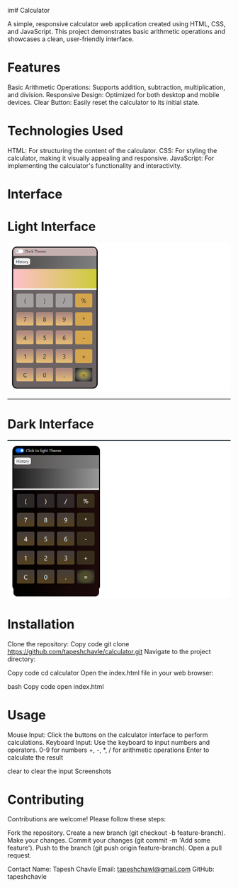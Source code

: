 im# Calculator

A simple, responsive calculator web application created using HTML, CSS, and JavaScript. This project demonstrates basic arithmetic operations and showcases a clean, user-friendly interface.

# Features

Basic Arithmetic Operations: Supports addition, subtraction, multiplication, and division.
Responsive Design: Optimized for both desktop and mobile devices.
Clear Button: Easily reset the calculator to its initial state.

# Technologies Used

HTML: For structuring the content of the calculator.
CSS: For styling the calculator, making it visually appealing and responsive.
JavaScript: For implementing the calculator's functionality and interactivity.

# Interface

  <h1>Light Interface</h1>
<img src="./image/light.png"></img>
<br>
<hr>
  <h1>Dark Interface</h1>
  <img src="./image/dark.png"></img>

# Installation

Clone the repository:
Copy code
git clone https://github.com/tapeshchavle/calculator.git
Navigate to the project directory:

Copy code
cd calculator
Open the index.html file in your web browser:

bash
Copy code
open index.html

# Usage

Mouse Input: Click the buttons on the calculator interface to perform calculations.
Keyboard Input: Use the keyboard to input numbers and operators.
0-9 for numbers
+, -, \*, / for arithmetic operations
Enter to calculate the result

clear to clear the input
Screenshots

# Contributing

Contributions are welcome! Please follow these steps:

Fork the repository.
Create a new branch (git checkout -b feature-branch).
Make your changes.
Commit your changes (git commit -m 'Add some feature').
Push to the branch (git push origin feature-branch).
Open a pull request.

Contact
Name: Tapesh Chavle
Email: tapeshchawl@gmail.com
GitHub: tapeshchavle
